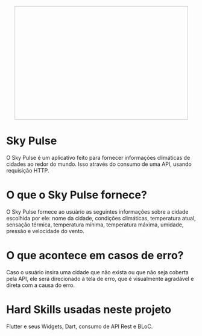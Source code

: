 <p align="center">
  <img width="460" height="300" scr="assets/images/telaInicial.png">
</p>


# Sky Pulse

O Sky Pulse é um aplicativo feito para fornecer informações climáticas de cidades ao redor do mundo.
Isso através do consumo de uma API, usando requisição HTTP.


# O que o Sky Pulse fornece?

O Sky Pulse fornece ao usuário as seguintes informações sobre a cidade escolhida por ele: 
nome da cidade, condições climáticas, temperatura atual, sensação térmica, temperatura mínima, temperatura máxima,
umidade, pressão e velocidade do vento.


# O que acontece em casos de erro?

Caso o usuário insira uma cidade que não exista ou que não seja coberta pela API, ele será direcionado à tela de erro,
que é visualmente agradável e direta com a causa do erro.


# Hard Skills usadas neste projeto

Flutter e seus Widgets, Dart, consumo de API Rest e BLoC.
